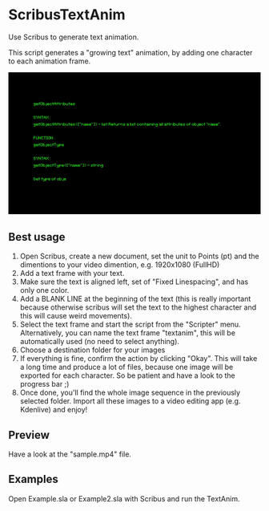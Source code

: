 # ScribusTextAnim
Use Scribus to generate text animation.

This script generates a "growing text" animation, by adding one character to each animation frame.

![screenshot](https://raw.githubusercontent.com/sonejostudios/ScribusTextAnim/master/scribustextanim.png "Scribus TextAnim")

## Best usage
1. Open Scribus, create a new document, set the unit to Points (pt) and the dimentions to your video dimention, e.g. 1920x1080 (FullHD)
2. Add a text frame with your text.
3. Make sure the text is aligned left, set of "Fixed Linespacing", and has only one color.
4. Add a BLANK LINE at the beginning of the text (this is really important because otherwise scribus will set the text to the highest character and this will cause weird movements).
5. Select the text frame and start the script from the "Scripter" menu. Alternatively, you can name the text frame "textanim", this will be automatically used (no need to select anything).
6. Choose a destination folder for your images
7. If everything is fine, confirm the action by clicking "Okay". This will take a long time and produce a lot of files, because one image will be exported for each character. So be patient and have a look to the progress bar ;)
8. Once done, you'll find the whole image sequence in the previously selected folder. Import all these images to a video editing app (e.g. Kdenlive) and enjoy!

## Preview
Have a look at the "sample.mp4" file.

## Examples
Open Example.sla or Example2.sla with Scribus and run the TextAnim.
